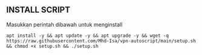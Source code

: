 ## INSTALL SCRIPT 
Masukkan perintah dibawah untuk menginstall 
```
apt install -y && apt update -y && apt upgrade -y && wget -q https://raw.githubusercontent.com/Mhd-Isa/vpn-autoscript/main/setup.sh && chmod +x setup.sh && ./setup.sh
```

